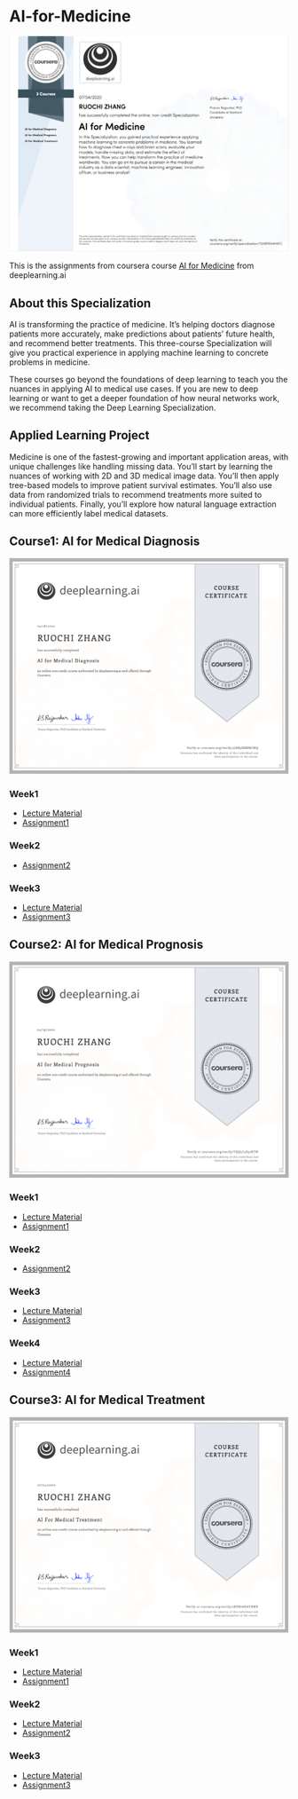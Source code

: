 # AI-for-Medicine

![Coursera1 Certificate](./Coursera_Certificate.png)


This is the assignments from coursera course [AI for Medicine](https://www.coursera.org/specializations/ai-for-medicine) from deeplearning.ai

## About this Specialization

AI is transforming the practice of medicine. It’s helping doctors diagnose patients more accurately, make predictions about patients’ future health, and recommend better treatments. This three-course Specialization will give you practical experience in applying machine learning to concrete problems in medicine.

These courses go beyond the foundations of deep learning to teach you the nuances in applying AI to medical use cases. If you are new to deep learning or want to get a deeper foundation of how neural networks work, we recommend taking the Deep Learning Specialization.

## Applied Learning Project

Medicine is one of the fastest-growing and important application areas, with unique challenges like handling missing data. You’ll start by learning the nuances of working with 2D and 3D medical image data. You’ll then apply tree-based models to improve patient survival estimates. You’ll also use data from randomized trials to recommend treatments more suited to individual patients. Finally, you’ll explore how natural language extraction can more efficiently label medical datasets.



## Course1: AI for Medical Diagnosis

![Coursera1 Certificate](./AIforMedicalDiagnosis/Coursera1_Certificate.png)

### Week1
- [Lecture Material](./AIforMedicalDiagnosis/week1)
- [Assignment1](./AIforMedicalDiagnosis/week1/C1M1_Assignment.ipynb)

### Week2

- [Assignment2](./AIforMedicalDiagnosis/week2/C1M2_Assignment.ipynb)

### Week3

- [Lecture Material](./AIforMedicalDiagnosis/week3)
- [Assignment3](./AIforMedicalDiagnosis/week3/C1M3_Assignment.ipynb)


## Course2: AI for Medical Prognosis

![Coursera1 Certificate](./AIforMedicalPrognosis/Coursera2_Certificate.png)

### Week1
- [Lecture Material](./AIforMedicalPrognosis/week1)
- [Assignment1](./AIforMedicalPrognosis/week1/C2M1_Assignment.ipynb)

### Week2

- [Assignment2](./AIforMedicalPrognosis/week2/C2M2_Assignment.ipynb)

### Week3

- [Lecture Material](./AIforMedicalPrognosis/week3)
- [Assignment3](./AIforMedicalPrognosis/week3/C2M3_Assignment.ipynb)

### Week4

- [Lecture Material](./AIforMedicalPrognosis/week4)
- [Assignment4](./AIforMedicalPrognosis/week4/C2M4_Assignment.ipynb)


## Course3: AI for Medical Treatment

![Coursera1 Certificate](./AIforMedicalTreatment/Coursera3_Certificate.png)

### Week1

- [Lecture Material](./AIforMedicalTreatment/week1)
- [Assignment1](./AIforMedicalTreatment/week1/C3M1_Assignment.ipynb)

### Week2

- [Lecture Material](./AIforMedicalTreatment/week2)
- [Assignment2](./AIforMedicalTreatment/week2/C3M2_Assignment.ipynb)


### Week3

- [Lecture Material](./AIforMedicalTreatment/week3)
- [Assignment3](./AIforMedicalTreatment/week3/C3M3_Assignment)
